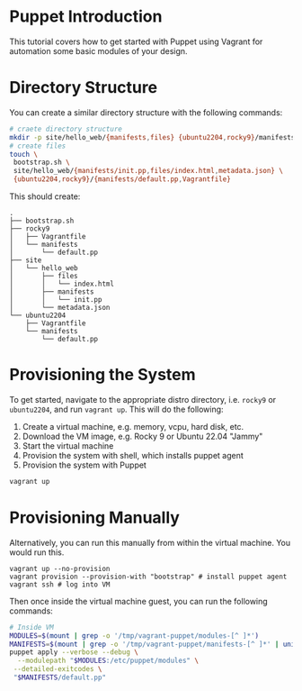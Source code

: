 # Puppet Introduction

This tutorial covers how to get started with Puppet using Vagrant for automation some basic modules of your design.

# Directory Structure

You can create a similar directory structure with the following commands:

```bash
# craete directory structure
mkdir -p site/hello_web/{manifests,files} {ubuntu2204,rocky9}/manifests
# create files
touch \
 bootstrap.sh \
 site/hello_web/{manifests/init.pp,files/index.html,metadata.json} \
 {ubuntu2204,rocky9}/{manifests/default.pp,Vagrantfile}
```

This should create:

```
.
├── bootstrap.sh
├── rocky9
│   ├── Vagrantfile
│   └── manifests
│       └── default.pp
├── site
│   └── hello_web
│       ├── files
│       │   └── index.html
│       ├── manifests
│       │   └── init.pp
│       └── metadata.json
└── ubuntu2204
    ├── Vagrantfile
    └── manifests
        └── default.pp
```

# Provisioning the System

To get started, navigate to the appropriate distro directory, i.e. `rocky9` or `ubuntu2204`, and run `vagrant up`.  This will do the following:


1. Create a virtual machine, e.g. memory, vcpu, hard disk, etc.
2. Download the VM image, e.g. Rocky 9 or Ubuntu 22.04 "Jammy"
3. Start the virtual machine
4. Provision the system with shell, which installs puppet agent
5. Provision the system with Puppet

```bash
vagrant up
```

# Provisioning Manually

Alternatively, you can run this manually from within the virtual machine. You would run this.

```shell
vagrant up --no-provision
vagrant provision --provision-with "bootstrap" # install puppet agent
vagrant ssh # log into VM
```

Then once inside the virtual machine guest, you can run the following commands:

```bash
# Inside VM
MODULES=$(mount | grep -o '/tmp/vagrant-puppet/modules-[^ ]*')
MANIFESTS=$(mount | grep -o '/tmp/vagrant-puppet/manifests-[^ ]*' | uniq)
puppet apply --verbose --debug \
  --modulepath "$MODULES:/etc/puppet/modules" \
 --detailed-exitcodes \
 "$MANIFESTS/default.pp"
```